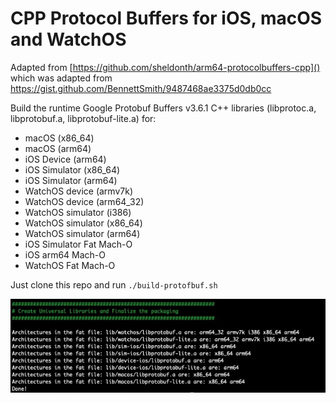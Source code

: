 # CPP Protocol Buffers for iOS, macOS and WatchOS

Adapted from [https://github.com/sheldonth/arm64-protocolbuffers-cpp]() which was adapted from [https://gist.github.com/BennettSmith/9487468ae3375d0db0cc
]()

Build the runtime Google Protobuf Buffers v3.6.1 C++ libraries (libprotoc.a, libprotobuf.a, libprotobuf-lite.a) for:

* macOS (x86_64)
* macOS (arm64)
* iOS Device (arm64) 
* iOS Simulator (x86_64)
* iOS Simulator (arm64)
* WatchOS device (armv7k)
* WatchOS device (arm64_32)
* WatchOS simulator (i386)
* WatchOS simulator (x86_64)
* WatchOS simulator (arm64)
* iOS Simulator Fat Mach-O
* iOS arm64 Mach-O
* WatchOS Fat Mach-O

Just clone this repo and run `./build-protofbuf.sh`

![Screen shot](screenshot.jpg)